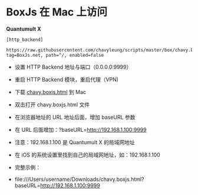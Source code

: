 # BoxJs 在 Mac 上访问

**Quantumult X**

```
[http_backend]

https://raw.githubusercontent.com/chavyleung/scripts/master/box/chavy.boxjs.js, tag=BoxJs.net, path=^/, enabled=false

```

* 设置 HTTP Backend 地址与端口（0.0.0.0:9999）

* 重启 HTTP Backend 模块，重启代理（VPN)  

* 下载 [chavy.boxjs.html](https://raw.githubusercontent.com/chavyleung/scripts/master/box/chavy.boxjs.html) 到 Mac

* 双击打开 chavy.boxjs.html 文件

* 在浏览器地址的 URL 地址后面，增加 baseURL 参数

* 在 URL 后面增加：?baseURL=http://192.168.1.100:9999 

* 注意：192.168.1.100 是 Quantumult X 的局域网地址

* 在 iOS 的系统设置里找到自己的局域网地址，如：192.168.1.100

* 完整示例：

* file:///Users/username/Downloads/chavy.boxjs.html?baseURL=http://192.168.1.100:9999